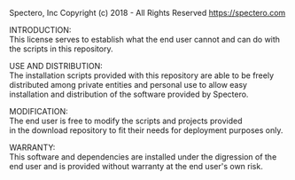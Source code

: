 Spectero, Inc
Copyright (c) 2018 - All Rights Reserved
https://spectero.com

INTRODUCTION:  
This license serves to establish what the end user cannot
and can do with the scripts in this repository.

USE AND DISTRIBUTION:  
The installation scripts provided with this repository
are able to be freely distributed among private entities
and personal use to allow easy installation and distribution
of the software provided by Spectero.

MODIFICATION:  
The end user is free to modify the scripts and projects provided  
in the download repository to fit their needs for deployment purposes 
only.

WARRANTY:  
This software and dependencies are installed under the digression
of the end user and is provided without warranty at the end user's
own risk.
